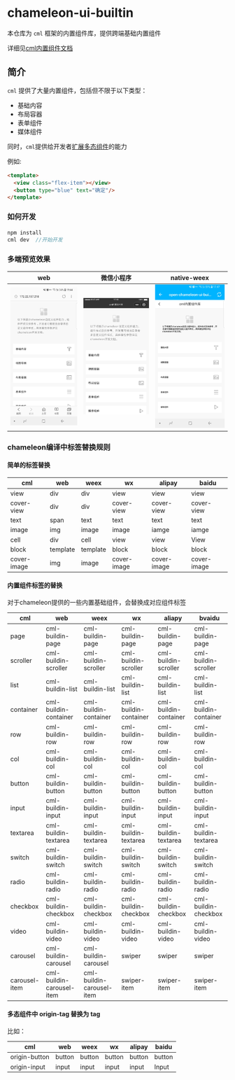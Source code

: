 # chameleon-ui-builtin
本仓库为 `cml` 框架的内置组件库，提供跨端基础内置组件

详细见[cml内置组件文档](https://cmljs.org/doc/component/base/base.html)

## 简介
`cml` 提供了大量内置组件，包括但不限于以下类型：
- 基础内容
- 布局容器
- 表单组件
- 媒体组件

同时，`cml`提供给开发者[扩展多态组件](https://cmljs.org/doc/framework/polymorphism/component.html)的能力

例如:
```html
<template>
  <view class="flex-item"></view>
  <button type="blue" text="确定"/>
</template>
```

### 如何开发
```javascript
npm install
cml dev  //开始开发
```

### 多端预览效果

| web   |      微信小程序      |  native-weex |
|:----------:|:-------------:|:------:|
| <img src="./preview/web.jpg" width="200px"/> |  <img src="./preview/wx.png" width="200px"/>| <img src="./preview/weex.jpg" width="200px"/> |

### chameleon编译中标签替换规则

#### 简单的标签替换

| cml         | web      | weex     | wx          | alipay      | baidu       |
| ----------- | -------- | -------- | ----------- | ----------- | ----------- |
| view        | div      | div      | view        | view        | view        |
| cover-view  | div      | div      | cover-view  | cover-view  | cover-view  |
| text        | span     | text     | text        | text        | text        |
| image       | img      | image    | image       | iamge       | iamge       |
| cell        | div      | cell     | view        | view        | View        |
| block       | template | template | block       | block       | block       |
| cover-image | img      | image    | cover-image | cover-image | cover-image |

#### 内置组件标签的替换

对于chameleon提供的一些内置基础组件，会替换成对应组件标签

| cml           | web                       | weex                      | wx                    | aliapy                | bvaidu                |
| ------------- | ------------------------- | ------------------------- | --------------------- | --------------------- | --------------------- |
| page          | cml-buildin-page          | cml-buildin-page          | cml-buildin-page      | cml-buildin-page      | cml-buildin-page      |
| scroller      | cml-buildin-scroller      | cml-buildin-scroller      | cml-buildin-scroller  | cml-buildin-scroller  | cml-buildin-scroller  |
| list          | cml-buildin-list          | cml-buildin-list          | cml-buildin-list      | cml-buildin-list      | cml-buildin-list      |
| container     | cml-buildin-container     | cml-buildin-container     | cml-buildin-container | cml-buildin-container | cml-buildin-container |
| row           | cml-buildin-row           | cml-buildin-row           | cml-buildin-row       | cml-buildin-row       | cml-buildin-row       |
| col           | cml-buildin-col           | cml-buildin-col           | cml-buildin-col       | cml-buildin-col       | cml-buildin-col       |
| button        | cml-buildin-button        | cml-buildin-button        | cml-buildin-button    | cml-buildin-button    | cml-buildin-button    |
| input         | cml-buildin-input         | cml-buildin-input         | cml-buildin-input     | cml-buildin-input     | cml-buildin-input     |
| textarea      | cml-buildin-textarea      | cml-buildin-textarea      | cml-buildin-textarea  | cml-buildin-textarea  | cml-buildin-textarea  |
| switch        | cml-buildin-switch        | cml-buildin-switch        | cml-buildin-switch    | cml-buildin-switch    | cml-buildin-switch    |
| radio         | cml-buildin-radio         | cml-buildin-radio         | cml-buildin-radio     | cml-buildin-radio     | cml-buildin-radio     |
| checkbox      | cml-buildin-checkbox      | cml-buildin-checkbox      | cml-buildin-checkbox  | cml-buildin-checkbox  | cml-buildin-checkbox  |
| video         | cml-buildin-video         | cml-buildin-video         | cml-buildin-video     | cml-buildin-video     | cml-buildin-video     |
| carousel      | cml-buildin-carousel      | cml-buildin-carousel      | swiper                | swiper                | swiper                |
| carousel-item | cml-buildin-carousel-item | cml-buildin-carousel-item | swiper-item           | swiper-item           | swiper-item           |

#### 多态组件中 origin-tag 替换为 tag

比如：

| cml           | web    | weex   | wx     | alipay | baidu  |
| ------------- | ------ | ------ | ------ | ------ | ------ |
| origin-button | button | button | button | button | button |
| origin-input  | input  | input  | input  | input  | Input  |

